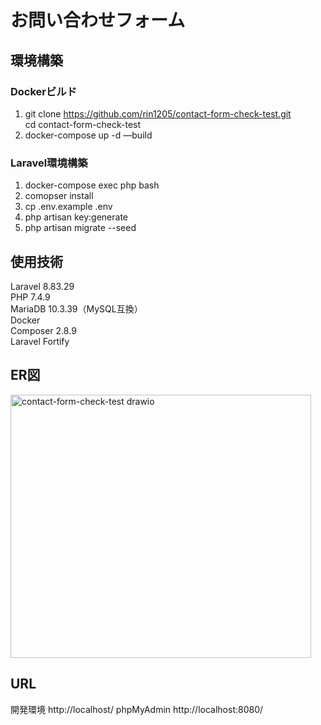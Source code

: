 # お問い合わせフォーム

## 環境構築
### Dockerビルド
1. git clone https://github.com/rin1205/contact-form-check-test.git  
   cd contact-form-check-test
3. docker-compose up -d —build

### Laravel環境構築
1. docker-compose exec php bash
2. comopser install
3. cp .env.example .env
4. php artisan key:generate
5. php artisan migrate --seed

## 使用技術
Laravel 8.83.29  
PHP 7.4.9  
MariaDB 10.3.39（MySQL互換）  
Docker  
Composer 2.8.9  
Laravel Fortify 

## ER図

<img width="481" height="421" alt="contact-form-check-test drawio" src="https://github.com/user-attachments/assets/bf02bda1-58e6-42f6-84b2-7e1c8f7f0060" />

## URL
開発環境 http://localhost/
phpMyAdmin http://localhost:8080/

